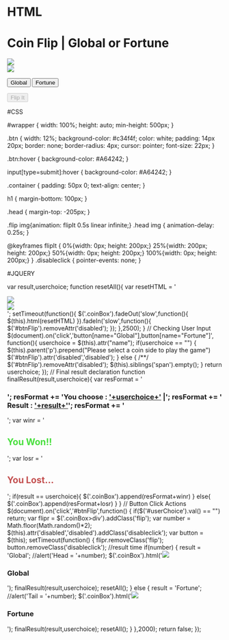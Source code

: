# HTML
<div id="wrapper">
    <div class="container">
        <div class="row">
            <div class="col-lg-12">
                <h1>Coin Flip | <span>Global or Fortune</span></h1>
            </div>
            <div class="col-lg-12">
                <!--blank-->
                <div class="col-lg-4"></div>
                <!--coin-->
                <div class="col-lg-4">
                    <div class="coinBox">
                        <div class="tail">
                            <img src="coin_F.png" />
                        </div>
                        <div class="head">
                            <img src="coin_G.png" />
                        </div>
                    </div>
                </div>
                <!--user form elements-->
                <div class="col-lg-4 text-left">
                        <p>
                        <div class="userChoice">
                          <button name="Global">Global</button>
                          <button name="Fortune">Fortune</button>
                        </div>
                        <p>
                            <button class="btn btn-lg btn-primary" id="btnFlip" disabled>Flip It</button>
                        </p>
                </div>
            </div>
        </div>
    </div>
</div>

#CSS

#wrapper 
{
    width: 100%;
    height: auto;
    min-height: 500px;
}

.btn
{
    width: 12%;
    background-color: #c34f4f;
    color: white;
    padding: 14px 20px;
    border: none;
    border-radius: 4px;
    cursor: pointer;
    font-size: 22px;
}

.btn:hover
{
    background-color: #A64242;
}

input[type=submit]:hover {
    background-color: #A64242;
}

.container
{
    padding: 50px 0;
    text-align: center;
}

h1
{
    margin-bottom: 100px;
}

.head
{
    margin-top: -205px;
}

.flip img{animation: flipIt 0.5s linear infinite;}
.head img
{
    animation-delay: 0.25s;
}

@keyframes flipIt
{
    0%{width: 0px;
        height: 200px;}
    25%{width: 200px;
        height: 200px;}
    50%{width: 0px;
        height: 200px;}
    100%{width: 0px;
        height: 200px;}
}
.disableclick {
  pointer-events: none;
}

#JQUERY

var result,userchoice;
function resetAll(){
    var resetHTML = '<div class="tail"><img src="coin_F.png" /></div><div class="head"><img src="coin_G.png" /></div>';
    setTimeout(function(){
        $('.coinBox').fadeOut('slow',function(){
            $(this).html(resetHTML)
        }).fadeIn('slow',function(){
            $('#btnFlip').removeAttr('disabled');
        });
    },2500);
}
// Checking User Input
$(document).on('click','button[name="Global"],button[name="Fortune"]', function(){
    userchoice = $(this).attr("name");
    if(userchoice == "") {
        $(this).parent('p').prepend("<span class='text text-danger'>Please select a coin side to play the game</span>")
        $('#btnFlip').attr('disabled','disabled');
    } else {
        /**/
        $('#btnFlip').removeAttr('disabled');
        $(this).siblings('span').empty();
    }
    return userchoice;
});
// Final result declaration
function finalResult(result,userchoice){
    var resFormat = '<h3>';
    resFormat += '<span class="text text-primary">You choose : <u>'+userchoice+'</u></span> |';
    resFormat += '<span class="text text-danger"> Result : <u>'+result+'</u></span>';
    resFormat += '</h3>';
    var winr = '<h2 class="text text-success" style="color: #49DF3E;">You Won!!</h2>';
    var losr = '<h2 class="text text-danger" style="color: #c34f4f;">You Lost...</h2>';
    if(result == userchoice){
        $('.coinBox').append(resFormat+winr)
    } else{
        $('.coinBox').append(resFormat+losr)
    }
}
// Button Click Actions
$(document).on('click','#btnFlip',function() {
    if($('#userChoice').val() == "") return;
    var flipr = $('.coinBox>div').addClass('flip');
    var number = Math.floor(Math.random()*2);
    $(this).attr('disabled','disabled').addClass('disableclick');
    var button = $(this);
    setTimeout(function() {
        flipr.removeClass('flip');
        button.removeClass('disableclick');
        //result time
        if(number) {
            result = 'Global';
        //alert('Head = '+number);
            $('.coinBox').html('<img src="coin_G.png" /><h3 class="text-primary">Global</h3>');
            finalResult(result,userchoice);
            resetAll();
        } else {
            result = 'Fortune';
        //alert('Tail = '+number);
            $('.coinBox').html('<img src="coin_F.png" /><h3 class="text-primary">Fortune</h3>');
            finalResult(result,userchoice);
            resetAll();
        }
    },2000);
    return false;
});
